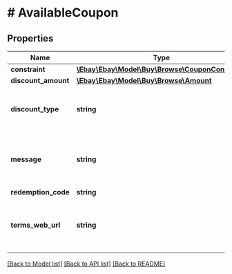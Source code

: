 # # AvailableCoupon

## Properties

Name | Type | Description | Notes
------------ | ------------- | ------------- | -------------
**constraint** | [**\Ebay\Ebay\Model\Buy\Browse\CouponConstraint**](CouponConstraint.md) |  | [optional]
**discount_amount** | [**\Ebay\Ebay\Model\Buy\Browse\Amount**](Amount.md) |  | [optional]
**discount_type** | **string** | The type of discount that the coupon applies. For implementation help, refer to &lt;a href&#x3D;&#39;https://developer.ebay.com/api-docs/buy/browse/types/gct:CouponDiscountType&#39;&gt;eBay API documentation&lt;/a&gt; | [optional]
**message** | **string** | A description of the coupon.&lt;br /&gt;&lt;br /&gt;&lt;span class&#x3D;\&quot;tablenote\&quot;&gt;&lt;b&gt; Note: &lt;/b&gt; The value returned in the &lt;b&gt;termsWebUrl&lt;/b&gt; field should appear for all experiences when displaying coupons. The value in the &lt;b&gt;availableCoupons.message&lt;/b&gt; field must also be included, if returned in the API response.&lt;/span&gt; | [optional]
**redemption_code** | **string** | The coupon code. | [optional]
**terms_web_url** | **string** | The URL to the coupon terms of use.&lt;br /&gt;&lt;br /&gt;&lt;span class&#x3D;\&quot;tablenote\&quot;&gt;&lt;b&gt; Note: &lt;/b&gt; The value returned in the &lt;b&gt;termsWebUrl&lt;/b&gt; field should appear for all experiences when displaying coupons. The value in the &lt;b&gt;availableCoupons.message&lt;/b&gt; field must also be included, if returned in the API response.&lt;/span&gt; | [optional]

[[Back to Model list]](../../README.md#models) [[Back to API list]](../../README.md#endpoints) [[Back to README]](../../README.md)
